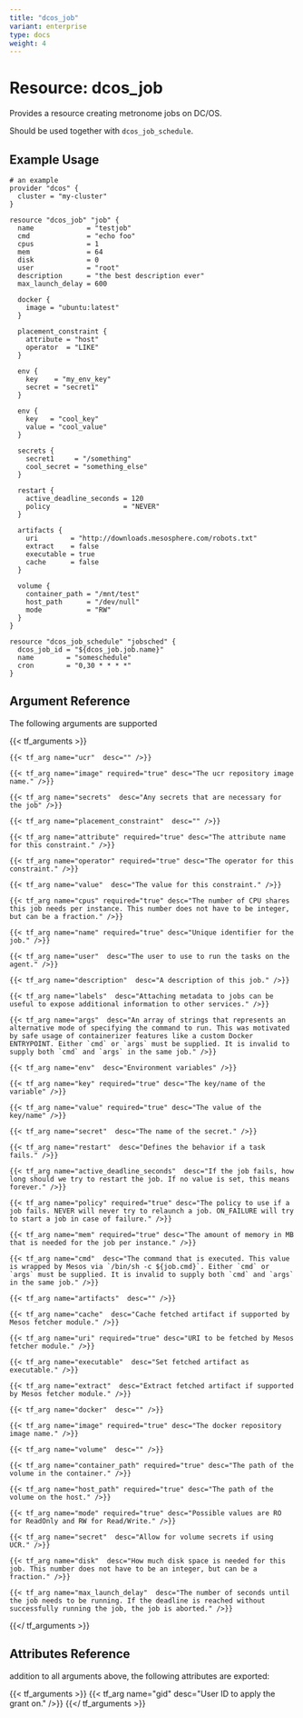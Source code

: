```yaml
---
title: "dcos_job"
variant: enterprise
type: docs
weight: 4
---
```


# Resource: dcos_job
Provides a resource creating metronome jobs on DC/OS.

Should be used together with `dcos_job_schedule`.

## Example Usage

```hcl
# an example
provider "dcos" {
  cluster = "my-cluster"
}

resource "dcos_job" "job" {
  name             = "testjob"
  cmd              = "echo foo"
  cpus             = 1
  mem              = 64
  disk             = 0
  user             = "root"
  description      = "the best description ever"
  max_launch_delay = 600

  docker {
    image = "ubuntu:latest"
  }

  placement_constraint {
    attribute = "host"
    operator  = "LIKE"
  }

  env {
    key    = "my_env_key"
    secret = "secret1"
  }

  env {
    key   = "cool_key"
    value = "cool_value"
  }

  secrets {
    secret1     = "/something"
    cool_secret = "something_else"
  }

  restart {
    active_deadline_seconds = 120
    policy                  = "NEVER"
  }

  artifacts {
    uri        = "http://downloads.mesosphere.com/robots.txt"
    extract    = false
    executable = true
    cache      = false
  }

  volume {
    container_path = "/mnt/test"
    host_path      = "/dev/null"
    mode           = "RW"
  }
}

resource "dcos_job_schedule" "jobsched" {
  dcos_job_id = "${dcos_job.job.name}"
  name        = "someschedule"
  cron        = "0,30 * * * *"
}

```

## Argument Reference
The following arguments are supported

{{< tf_arguments >}}

    {{< tf_arg name="ucr"  desc="" />}}

    {{< tf_arg name="image" required="true" desc="The ucr repository image name." />}}

    {{< tf_arg name="secrets"  desc="Any secrets that are necessary for the job" />}}

    {{< tf_arg name="placement_constraint"  desc="" />}}

    {{< tf_arg name="attribute" required="true" desc="The attribute name for this constraint." />}}

    {{< tf_arg name="operator" required="true" desc="The operator for this constraint." />}}

    {{< tf_arg name="value"  desc="The value for this constraint." />}}

    {{< tf_arg name="cpus" required="true" desc="The number of CPU shares this job needs per instance. This number does not have to be integer, but can be a fraction." />}}

    {{< tf_arg name="name" required="true" desc="Unique identifier for the job." />}}

    {{< tf_arg name="user"  desc="The user to use to run the tasks on the agent." />}}

    {{< tf_arg name="description"  desc="A description of this job." />}}

    {{< tf_arg name="labels"  desc="Attaching metadata to jobs can be useful to expose additional information to other services." />}}

    {{< tf_arg name="args"  desc="An array of strings that represents an alternative mode of specifying the command to run. This was motivated by safe usage of containerizer features like a custom Docker ENTRYPOINT. Either `cmd` or `args` must be supplied. It is invalid to supply both `cmd` and `args` in the same job." />}}

    {{< tf_arg name="env"  desc="Environment variables" />}}

    {{< tf_arg name="key" required="true" desc="The key/name of the variable" />}}

    {{< tf_arg name="value" required="true" desc="The value of the key/name" />}}

    {{< tf_arg name="secret"  desc="The name of the secret." />}}

    {{< tf_arg name="restart"  desc="Defines the behavior if a task fails." />}}

    {{< tf_arg name="active_deadline_seconds"  desc="If the job fails, how long should we try to restart the job. If no value is set, this means forever." />}}

    {{< tf_arg name="policy" required="true" desc="The policy to use if a job fails. NEVER will never try to relaunch a job. ON_FAILURE will try to start a job in case of failure." />}}

    {{< tf_arg name="mem" required="true" desc="The amount of memory in MB that is needed for the job per instance." />}}

    {{< tf_arg name="cmd"  desc="The command that is executed. This value is wrapped by Mesos via `/bin/sh -c ${job.cmd}`. Either `cmd` or `args` must be supplied. It is invalid to supply both `cmd` and `args` in the same job." />}}

    {{< tf_arg name="artifacts"  desc="" />}}

    {{< tf_arg name="cache"  desc="Cache fetched artifact if supported by Mesos fetcher module." />}}

    {{< tf_arg name="uri" required="true" desc="URI to be fetched by Mesos fetcher module." />}}

    {{< tf_arg name="executable"  desc="Set fetched artifact as executable." />}}

    {{< tf_arg name="extract"  desc="Extract fetched artifact if supported by Mesos fetcher module." />}}

    {{< tf_arg name="docker"  desc="" />}}

    {{< tf_arg name="image" required="true" desc="The docker repository image name." />}}

    {{< tf_arg name="volume"  desc="" />}}

    {{< tf_arg name="container_path" required="true" desc="The path of the volume in the container." />}}

    {{< tf_arg name="host_path" required="true" desc="The path of the volume on the host." />}}

    {{< tf_arg name="mode" required="true" desc="Possible values are RO for ReadOnly and RW for Read/Write." />}}

    {{< tf_arg name="secret"  desc="Allow for volume secrets if using UCR." />}}

    {{< tf_arg name="disk"  desc="How much disk space is needed for this job. This number does not have to be an integer, but can be a fraction." />}}

    {{< tf_arg name="max_launch_delay"  desc="The number of seconds until the job needs to be running. If the deadline is reached without successfully running the job, the job is aborted." />}}

{{</ tf_arguments >}}

## Attributes Reference
 addition to all arguments above, the following attributes are exported:

 {{< tf_arguments >}}
     {{< tf_arg name="gid" desc="User ID to apply the grant on." />}}
 {{</ tf_arguments >}}
